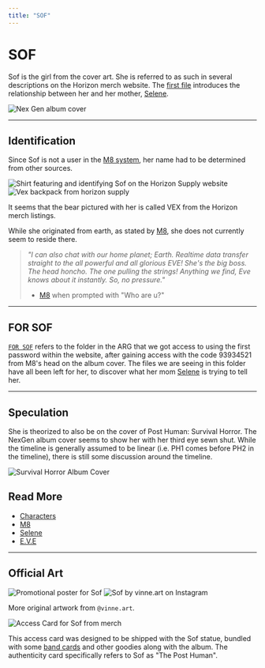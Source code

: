 ```yaml
---
title: "SOF"
---
```

# SOF

Sof is the girl from the cover art. She is referred to as such in several descriptions 
on the Horizon merch website.
The [first file](../files/msgforsof) introduces the relationship between her and her mother, [Selene](selene).

![Nex Gen album cover](../../Resources/music/album_cover.png)

***

## Identification

Since Sof is not a user in the [M8 system](../webpage), her name had to be determined from 
other sources.

![Shirt featuring and identifying Sof on the Horizon Supply website](../../Resources/characters/sof/nex_gen_sof_shirt.png)
![Vex backpack from horizon supply](../../Resources/characters/sof/nex_gen_sof_backpack.png)

It seems that the bear pictured with her is called VEX from the Horizon merch listings.

While she originated from earth, as stated by [M8](../m8), she does not currently seem to reside there.

> *"I can also chat with our home planet; Earth. Realtime data transfer straight to the all powerful and all glorious EVE! 
She's the big boss. The head honcho. The one pulling the strings! Anything we find, Eve knows about it instantly. 
So, no pressure."*
> 
> - [M8](../m8) when prompted with "Who are u?"

***

## FOR SOF

[`FOR SOF`](../files/for-sof) refers to the folder in the ARG that we got access to using the first password within the website, 
after gaining access with the code 93934521 from M8's head on the album cover. The files 
we are seeing in this folder have all been left for her, to discover what her mom 
[Selene](selene) is trying to tell her.

***

## Speculation

She is theorized to also be on the cover of Post Human: Survival Horror. The NexGen album 
cover seems to show her with her third eye sewn shut. While the timeline is generally 
assumed to be linear (i.e. PH1 comes before PH2 in the timeline), there is still some 
discussion around the timeline.

![Survival Horror Album Cover](../../Resources/characters/sof/img.png)

## Read More

- [Characters](characters)
- [M8](../m8)
- [Selene](selene)
- [E.V.E](eve)

***

## Official Art

![Promotional poster for Sof](../../Resources/characters/sof/poster.jpg)
![Sof by vinne.art on Instagram](../../Resources/characters/sof/sof_art.jpg)

More original artwork from `@vinne.art`.

![Access Card for Sof from merch](../../Resources/characters/sof/access_card.png)

This access card was designed to be shipped with the Sof statue, bundled with
some [band cards](characters#band-members) and other goodies along with the album.
The authenticity card specifically refers to Sof as "The Post Human".